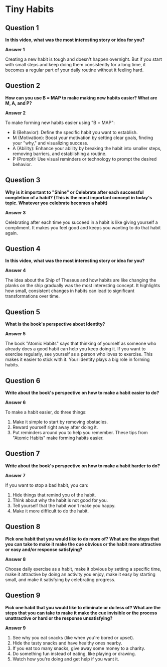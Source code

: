 
# Tiny Habits

## Question 1

**In this video, what was the most interesting story or idea for you?**

**Answer 1**

Creating a new habit is tough and doesn't happen overnight. But if you start with small steps and keep doing them consistently for a long time, it becomes a regular part of your daily routine without it feeling hard.

## Question 2

**How can you use B = MAP to make making new habits easier? What are M, A, and P?**

**Answer 2**

To make forming new habits easier using "B = MAP":

- B (Behavior): Define the specific habit you want to establish.
- M (Motivation): Boost your motivation by setting clear goals, finding your "why," and visualizing success.
- A (Ability): Enhance your ability by breaking the habit into smaller steps, removing barriers, and establishing a routine.
- P (Prompt): Use visual reminders or technology to prompt the desired behavior.

## Question 3

**Why is it important to "Shine" or Celebrate after each successful completion of a habit? (This is the most important concept in today's topic. Whatever you celebrate becomes a habit)**

**Answer 3**

Celebrating after each time you succeed in a habit is like giving yourself a compliment. It makes you feel good and keeps you wanting to do that habit again.

## Question 4

**In this video, what was the most interesting story or idea for you?**

**Answer 4**

The idea about the Ship of Theseus and how habits are like changing the planks on the ship gradually was the most interesting concept. It highlights how small, consistent changes in habits can lead to significant transformations over time.

## Question 5

**What is the book's perspective about Identity?**

**Answer 5**

The book "Atomic Habits" says that thinking of yourself as someone who already does a good habit can help you keep doing it. If you want to exercise regularly, see yourself as a person who loves to exercise. This makes it easier to stick with it. Your identity plays a big role in forming habits.

## Question 6

**Write about the book's perspective on how to make a habit easier to do?**

**Answer 6**

To make a habit easier, do three things:

1. Make it simple to start by removing obstacles.
2. Reward yourself right away after doing it.
3. Put reminders around you to help you remember. These tips from "Atomic Habits" make forming habits easier.

## Question 7

**Write about the book's perspective on how to make a habit harder to do?**

**Answer 7**

If you want to stop a bad habit, you can:

1. Hide things that remind you of the habit.
2. Think about why the habit is not good for you.
3. Tell yourself that the habit won't make you happy.
4. Make it more difficult to do the habit.

## Question 8

**Pick one habit that you would like to do more of? What are the steps that you can take to make it make the cue obvious or the habit more attractive or easy and/or response satisfying?**

**Answer 8**

Choose daily exercise as a habit, make it obvious by setting a specific time, make it attractive by doing an activity you enjoy, make it easy by starting small, and make it satisfying by celebrating progress.

## Question 9

**Pick one habit that you would like to eliminate or do less of? What are the steps that you can take to make it make the cue invisible or the process unattractive or hard or the response unsatisfying?**

**Answer 9**

1. See why you eat snacks (like when you're bored or upset).
2. Hide the tasty snacks and have healthy ones nearby.
3. If you eat too many snacks, give away some money to a charity.
4. Do something fun instead of eating, like playing or drawing.
5. Watch how you're doing and get help if you want it.

